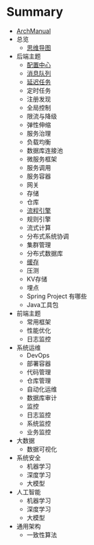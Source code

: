 # Summary

* [ArchManual](README.md)
* 总览
    * [思维导图](overview/index.md)
* 后端主题
    *  [配置中心](config/index.md)
    *  [消息队列](mq/index.md)
    *  [延迟任务](dq/index.md)
    *  定时任务
    *  注册发现
    *  全局控制
    *  限流与降级
    *  弹性伸缩
    *  服务治理
    *  负载均衡
    *  数据库连接池
    *  微服务框架
    *  服务调用
    *  服务容器
    *  网关
    *  存储
    *  仓库
    *  [流程引擎](workflow/index.md)
    *  规则引擎
    *  流式计算
    *  分布式系统协调
    *  集群管理
    *  分布式数据库
    *  [缓存](cache/index.md)
    *  压测
    *  KV存储
    *  埋点
    *  Spring Project 有哪些
    *  Java工具包
* 前端主题
    *  常用框架
    *  性能优化
    *  日志监控
* 系统运维
    *  DevOps
    *  部署容器
    *  代码管理
    *  仓库管理
    *  自动化运维
    *  数据库审计
    *  监控
    *  日志监控
    *  系统监控
    *  业务监控
* 大数据
    *  数据可视化
* 系统安全
    *  机器学习
    *  深度学习
    *  大模型
* 人工智能
    *  机器学习
    *  深度学习
    *  大模型
* 通用架构
    *  一致性算法
